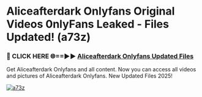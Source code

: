# Aliceafterdark Onlyfans Original Videos 0nlyFans Leaked - Files Updated! (a73z)

<h3>🔴 CLICK HERE 🌐==►► <a href="https://tinyurl.com/ehrbuxhb" rel="nofollow">Aliceafterdark Onlyfans Updated Files</a></h3>

Get Aliceafterdark Onlyfans and all content. Now you can access all videos and pictures of Aliceafterdark Onlyfans. New Updated Files 2025!

[![a73z](https://i.imgur.com/lVYEuWS.gif)](https://tinyurl.com/ehrbuxhb)
